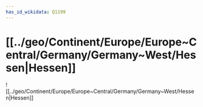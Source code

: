 ```yaml
---
has_id_wikidata: Q1199
---
```


# [[../geo/Continent/Europe/Europe~Central/Germany/Germany~West/Hessen|Hessen]] 

![[../geo/Continent/Europe/Europe~Central/Germany/Germany~West/Hessen|Hessen]] 

